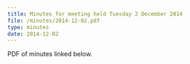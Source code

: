 ```yaml
---
title: Minutes for meeting held Tuesday 2 December 2014
file: /minutes/2014-12-02.pdf
type: minutes
date: 2014-12-02
---
```


PDF of minutes linked below.
